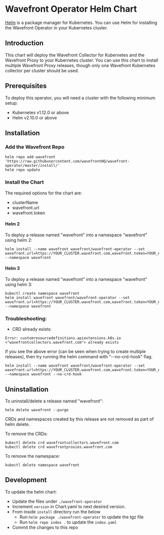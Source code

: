# Wavefront Operator Helm Chart

[Helm](https://helm.sh/) is a package manager for Kubernetes. You can use Helm for installing the Wavefront Operator in your Kubernetes cluster.

## Introduction
This chart will deploy the Wavefront Collector for Kubernetes and the Wavefront Proxy to your Kubernetes cluster. You can use this chart to install multiple Wavefront Proxy releases, though only one Wavefront Kubernetes collector per cluster should be used.

## Prerequisites

To deploy this operator, you will need a cluster with the following minimum setup:

* Kubernetes v1.12.0 or above
* Helm v2.10.0 or above

## Installation

### Add the Wavefront Repo
```
helm repo add wavefront 'https://raw.githubusercontent.com/wavefrontHQ/wavefront-operator/master/install/'
helm repo update
```

### Install the Chart
The required options for the chart are:
- clusterName
- wavefront.url
- wavefront.token

#### Helm 2
To deploy a release named "wavefront" into a namespace "wavefront" using helm 2:
```
helm install --name wavefront wavefront/wavefront-operator --set wavefront.url=https://YOUR_CLUSTER.wavefront.com,wavefront.token=YOUR_API_TOKEN,clusterName=YOUR_CLUSTER_NAME --namespace wavefront
```

#### Helm 3
To deploy a release named "wavefront" into a namespace "wavefront" using helm 3:
```
kubectl create namespace wavefront
helm install wavefront wavefront/wavefront-operator --set wavefront.url=https://YOUR_CLUSTER.wavefront.com,wavefront.token=YOUR_API_TOKEN,clusterName=YOUR_CLUSTER_NAME --namespace wavefront
```

### Troubleshooting:

- CRD already exists:
```
Error: customresourcedefinitions.apiextensions.k8s.io <"wavefrontcollectors.wavefront.com"> already exists
```

If you see the above error (can be seen when trying to create multiple releases), then try running
the helm command with "--no-crd-hook" flag.

```
helm install --name wavefront wavefront/wavefront-operator --set wavefront.url=https://YOUR_CLUSTER.wavefront.com,wavefront.token=YOUR_API_TOKEN,clusterName=YOUR_CLUSTER_NAME --namespace wavefront --no-crd-hook
```

## Uninstallation
To uninstall/delete a release named "wavefront":
```
helm delete wavefront --purge
```

CRDs and namespaces created by this release are not removed as part of helm delete.

To remove the CRDs:
```
kubectl delete crd wavefrontcollectors.wavefront.com
kubectl delete crd wavefrontproxies.wavefront.com
```

To remove the namespace:
```
kubectl delete namespace wavefront
```

## Development
To update the helm chart:
- Update the files under `./wavefront-operator`
- Increment `version` in Chart.yaml to next desired version.
- From inside `install` directory run the below
    - Run `helm package ./wavefront-operator` to update the tgz file
    - Run `helm repo index .` to update the `index.yaml`
- Commit the changes to this repo
